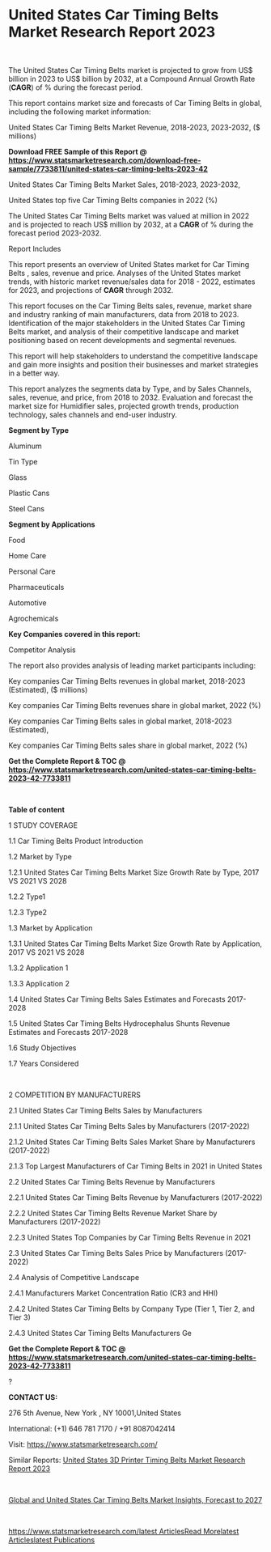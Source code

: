 <h1>United States Car Timing Belts Market Research Report 2023</h1><br/><p>The United States Car Timing Belts market is projected to grow from US$ billion in 2023 to US$ billion by 2032, at a Compound Annual Growth Rate (<strong>CAGR</strong>) of % during the forecast period.</p>
 
 
 
 <p>This report contains market size and forecasts of Car Timing Belts in global, including the following market information:</p>
 
 
 
 <p>United States Car Timing Belts Market Revenue, 2018-2023, 2023-2032, ($ millions)</p>
 
 
 
 <p><strong>Download FREE Sample of this Report @ <a href="https://www.statsmarketresearch.com/download-free-sample/7733811/united-states-car-timing-belts-2023-42">https://www.statsmarketresearch.com/download-free-sample/7733811/united-states-car-timing-belts-2023-42</a></strong></p>
 
 
 
 <p>United States Car Timing Belts Market Sales, 2018-2023, 2023-2032,</p>
 
 
 
 <p>United States top five Car Timing Belts companies in 2022 (%)</p>
 
 
 
 <p>The United States Car Timing Belts market was valued at million in 2022 and is projected to reach US$ million by 2032, at a <strong>CAGR</strong> of % during the forecast period 2023-2032.</p>
 
 
 
 <p>Report Includes</p>
 
 
 
 <p>This report presents an overview of United States market for Car Timing Belts , sales, revenue and price. Analyses of the United States market trends, with historic market revenue/sales data for 2018 - 2022, estimates for 2023, and projections of <strong>CAGR</strong> through 2032.</p>
 
 
 
 <p>This report focuses on the Car Timing Belts sales, revenue, market share and industry ranking of main manufacturers, data from 2018 to 2023. Identification of the major stakeholders in the United States Car Timing Belts market, and analysis of their competitive landscape and market positioning based on recent developments and segmental revenues.</p>
 
 
 
 <p>This report will help stakeholders to understand the competitive landscape and gain more insights and position their businesses and market strategies in a better way.</p>
 
 
 
 <p>This report analyzes the segments data by Type, and by Sales Channels, sales, revenue, and price, from 2018 to 2032. Evaluation and forecast the market size for Humidifier sales, projected growth trends, production technology, sales channels and end-user industry.</p>
 
 
 
 <p><strong>Segment by Type</strong></p>
 
 
 
 <p>Aluminum</p>
 
 
 
 <p>Tin Type</p>
 
 
 
 <p>Glass</p>
 
 
 
 <p>Plastic Cans</p>
 
 
 
 <p>Steel Cans</p>
 
 
 
 <p><strong>Segment <strong><strong>by Applications</strong></strong></strong></p>
 
 
 
 <p>Food</p>
 
 
 
 <p>Home Care</p>
 
 
 
 <p>Personal Care</p>
 
 
 
 <p>Pharmaceuticals</p>
 
 
 
 <p>Automotive</p>
 
 
 
 <p>Agrochemicals</p>
 
 
 
 <p><strong>Key Companies covered in this report:</strong></p>
 
 
 
 <p>Competitor Analysis</p>
 
 
 
 <p>The report also provides analysis of leading market participants including:</p>
 
 
 
 <p>Key companies Car Timing Belts revenues in global market, 2018-2023 (Estimated), ($ millions)</p>
 
 
 
 <p>Key companies Car Timing Belts revenues share in global market, 2022 (%)</p>
 
 
 
 <p>Key companies Car Timing Belts sales in global market, 2018-2023 (Estimated),</p>
 
 
 
 <p>Key companies Car Timing Belts sales share in global market, 2022 (%)</p>
 
 
 
 <div><b>Get the Complete Report & TOC @ <a href="https://www.statsmarketresearch.com/united-states-car-timing-belts-2023-42-7733811">https://www.statsmarketresearch.com/united-states-car-timing-belts-2023-42-7733811</a></b></div>
 
 
 
 <p><br />
 
 <b>Table of content</b></p>
 
 
 
 <p>1 STUDY COVERAGE<br />
 
 1.1 Car Timing Belts Product Introduction<br />
 
 1.2 Market by Type<br />
 
 1.2.1 United States Car Timing Belts Market Size Growth Rate by Type, 2017 VS 2021 VS 2028<br />
 
 1.2.2 Type1<br />
 
 1.2.3 Type2<br />
 
 1.3 Market by Application<br />
 
 1.3.1 United States Car Timing Belts Market Size Growth Rate by Application, 2017 VS 2021 VS 2028<br />
 
 1.3.2 Application 1<br />
 
 1.3.3 Application 2<br />
 
 1.4 United States Car Timing Belts Sales Estimates and Forecasts 2017-2028<br />
 
 1.5 United States Car Timing Belts Hydrocephalus Shunts Revenue Estimates and Forecasts 2017-2028<br />
 
 1.6 Study Objectives<br />
 
 1.7 Years Considered<br />
 
 <br />
 
 2 COMPETITION BY MANUFACTURERS<br />
 
 2.1 United States Car Timing Belts Sales by Manufacturers<br />
 
 2.1.1 United States Car Timing Belts Sales by Manufacturers (2017-2022)<br />
 
 2.1.2 United States Car Timing Belts Sales Market Share by Manufacturers (2017-2022)<br />
 
 2.1.3 Top Largest Manufacturers of Car Timing Belts in 2021 in United States<br />
 
 2.2 United States Car Timing Belts Revenue by Manufacturers<br />
 
 2.2.1 United States Car Timing Belts Revenue by Manufacturers (2017-2022)<br />
 
 2.2.2 United States Car Timing Belts Revenue Market Share by Manufacturers (2017-2022)<br />
 
 2.2.3 United States Top Companies by Car Timing Belts Revenue in 2021<br />
 
 2.3 United States Car Timing Belts Sales Price by Manufacturers (2017-2022)<br />
 
 2.4 Analysis of Competitive Landscape<br />
 
 2.4.1 Manufacturers Market Concentration Ratio (CR3 and HHI)<br />
 
 2.4.2 United States Car Timing Belts by Company Type (Tier 1, Tier 2, and Tier 3)<br />
 
 2.4.3 United States Car Timing Belts Manufacturers Ge</p>
 
 
 
 <div><b>Get the Complete Report & TOC @ <a href="https://www.statsmarketresearch.com/united-states-car-timing-belts-2023-42-7733811">https://www.statsmarketresearch.com/united-states-car-timing-belts-2023-42-7733811</a></b></div>
 
 
 
 <p>? </p>
 
 
 
 <p><b>CONTACT US:</b><br />
 
 276 5th Avenue, New York , NY 10001,United States<br />
 
 International: (+1) 646 781 7170 / +91 8087042414<br />
 
 Visit: <a href="https://www.statsmarketresearch.com/">https://www.statsmarketresearch.com/</a><br />
 
 Similar Reports: <a href="https://www.statsmarketresearch.com/united-states-car-timing-belts-2023-42-7733811">United States 3D Printer Timing Belts Market Research Report 2023</a><br />
 
 <br />
 
 <a href="https://www.statsmarketresearch.com/united-states-car-timing-belts-2023-42-7733811">Global and United States Car Timing Belts Market Insights, Forecast to 2027</a><br />
 
 <br />
 
 <a href="https://gyeongbokgung.com">https://www.statsmarketresearch.com/</a><a href="https://hallyeomaritime.com">latest Articles</a><a href="https://jingwansa.com">Read More</a><a href="https://nguoiviet.jp/">latest Articles</a><a href="https://www.intelmarketresearch.com/">latest Publications</a></p>